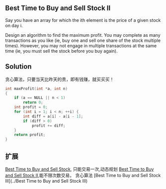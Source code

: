 ## Best Time to Buy and Sell Stock II

Say you have an array for which the ith element is the price of a given stock on day i.

Design an algorithm to find the maximum profit. You may complete as many transactions as you like (ie, buy one and sell one share of the stock multiple times). However, you may not engage in multiple transactions at the same time (ie, you must sell the stock before you buy again).

## Solution

贪心算法，只要当天比昨天的贵，即有钱赚，就买买买！

```c
int maxProfit(int *a, int n)
{
	if (a == NULL || n < 1)
		return 0;
	int profit = 0;
	for (int i = 1; i < n; ++i) {
		int diff = a[i] - a[i - 1];
		if (diff > 0)
			profit += diff;
	}
	return profit;
}
```

## 扩展

[Best Time to Buy and Sell Stock](../BestTimetoBuyandSellStock), 只能交易一次,动态规划
[Best Time to Buy and Sell Stock II](#),能不限次数交易， 贪心算法
[Best Time to Buy and Sell Stock III](../Best Time to Buy and Sell Stock III)

